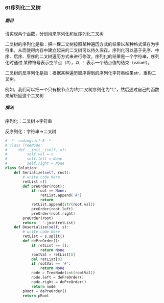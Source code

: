### 61序列化二叉树

##### 题目

请实现两个函数，分别用来序列化和反序列化二叉树

二叉树的序列化是指：把一棵二叉树按照某种遍历方式的结果以某种格式保存为字符串，从而使得内存中建立起来的二叉树可以持久保存。序列化可以基于先序、中序、后序、层序的二叉树遍历方式来进行修改，序列化的结果是一个字符串，序列化时通过 某种符号表示空节点（#），以 ！ 表示一个结点值的结束（value!）。

二叉树的反序列化是指：根据某种遍历顺序得到的序列化字符串结果str，重构二叉树。

例如，我们可以把一个只有根节点为1的二叉树序列化为"1,"，然后通过自己的函数来解析回这个二叉树

##### 解法

序列化：二叉树->字符串

反序列化：字符串->二叉树

```python
# -*- coding:utf-8 -*-
# class TreeNode:
#     def __init__(self, x):
#         self.val = x
#         self.left = None
#         self.right = None
class Solution:
    def Serialize(self, root):
        # write code here
        retList =[]
        def preOrder(root):
            if root == None:
                retList.append('#')
                return 
            retList.append(str(root.val))
            preOrder(root.left)
            preOrder(root.right)
        preOrder(root)
        return ' '.join(retList)
    def Deserialize(self, s):
        # write code here
        retList = s.split()
        def dePreOrder():
            if retList == []:
                return None
            rootVal = retList[0]
            del retList[0]
            if rootVal == '#':
                return None
            node = TreeNode(int(rootVal))
            node.left = dePreOrder()
            node.right = dePreOrder()
            return node
        pRoot = dePreOrder()
        return pRoot
```

### 